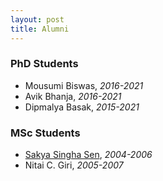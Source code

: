 ```yaml
---
layout: post
title: Alumni
---
```


### PhD Students
- Mousumi Biswas, _2016-2021_
- Avik Bhanja, _2016-2021_
- Dipmalya Basak, _2015-2021_

### MSc Students
- [Sakya Singha Sen](http://academic.ncl.res.in/ss.sen/home), _2004-2006_
- Nitai C. Giri, _2005-2007_
